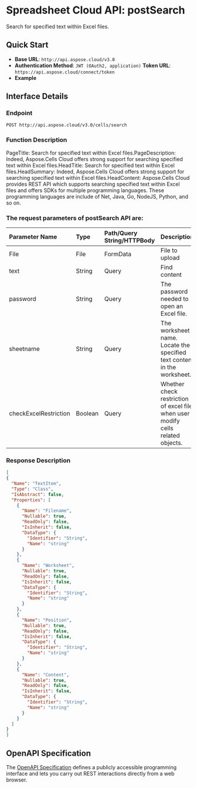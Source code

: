 # **Spreadsheet Cloud API: postSearch**

Search for specified text within Excel files. 


## **Quick Start**

- **Base URL**: `http://api.aspose.cloud/v3.0`
- **Authentication Method**: `JWT (OAuth2, application)`  **Token URL**: `https://api.aspose.cloud/connect/token`
- **Example** 

## **Interface Details**

### **Endpoint** 

```
POST http://api.aspose.cloud/v3.0/cells/search
```
### **Function Description**
PageTitle: Search for specified text within Excel files.PageDescription: Indeed, Aspose.Cells Cloud offers strong support for searching specified text within Excel files.HeadTitle:  Search for specified text within Excel files.HeadSummary: Indeed, Aspose.Cells Cloud offers strong support for searching specified text within Excel files.HeadContent: Aspose.Cells Cloud provides REST API which supports searching specified text within Excel files and offers SDKs for multiple programming languages. These programming languages are include of Net, Java, Go, NodeJS, Python, and so on.

### The request parameters of **postSearch** API are: 

| Parameter Name | Type | Path/Query String/HTTPBody | Description | 
| :- | :- | :- |:- | 
|File|File|FormData|File to upload|
|text|String|Query|Find content|
|password|String|Query|The password needed to open an Excel file.|
|sheetname|String|Query|The worksheet name. Locate the specified text content in the worksheet.|
|checkExcelRestriction|Boolean|Query|Whether check restriction of excel file when user modify cells related objects.|

### **Response Description**
```json
[
{
  "Name": "TextItem",
  "Type": "Class",
  "IsAbstract": false,
  "Properties": [
    {
      "Name": "Filename",
      "Nullable": true,
      "ReadOnly": false,
      "IsInherit": false,
      "DataType": {
        "Identifier": "String",
        "Name": "string"
      }
    },
    {
      "Name": "Worksheet",
      "Nullable": true,
      "ReadOnly": false,
      "IsInherit": false,
      "DataType": {
        "Identifier": "String",
        "Name": "string"
      }
    },
    {
      "Name": "Position",
      "Nullable": true,
      "ReadOnly": false,
      "IsInherit": false,
      "DataType": {
        "Identifier": "String",
        "Name": "string"
      }
    },
    {
      "Name": "Content",
      "Nullable": true,
      "ReadOnly": false,
      "IsInherit": false,
      "DataType": {
        "Identifier": "String",
        "Name": "string"
      }
    }
  ]
}
]
```


## OpenAPI Specification

The [OpenAPI Specification](https://reference.aspose.cloud/cells/#/LightCellsController/PostSearch) defines a publicly accessible programming interface and lets you carry out REST interactions directly from a web browser.

